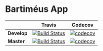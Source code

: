 # Bartiméus App

|  | Travis | Codecov |
|---|---|---|
| __Develop__ | [![Build Status](https://travis-ci.org/beschoenen/SOc-everyware-app.svg?branch=develop)](https://travis-ci.org/beschoenen/SOc-everyware-app) | [![codecov](https://codecov.io/gh/beschoenen/SOc-everyware-app/branch/develop/graph/badge.svg)](https://codecov.io/gh/beschoenen/SOc-everyware-app) |
| __Master__ | [![Build Status](https://travis-ci.org/beschoenen/SOc-everyware-app.svg?branch=master)](https://travis-ci.org/beschoenen/SOc-everyware-app) | [![codecov](https://codecov.io/gh/beschoenen/SOc-everyware-app/branch/master/graph/badge.svg)](https://codecov.io/gh/beschoenen/SOc-everyware-app) |
